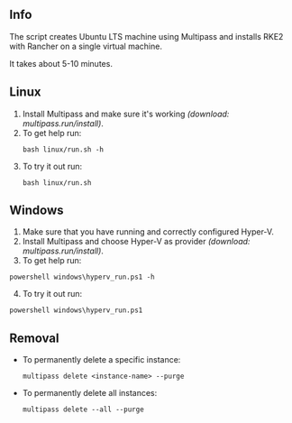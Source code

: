 ## Info
The script creates Ubuntu LTS machine using Multipass and installs RKE2 with Rancher on a single virtual machine.

It takes about 5-10 minutes.

## Linux
1. Install Multipass and make sure it's working _(download: multipass.run/install)_.
1. To get help run:
    ```
    bash linux/run.sh -h 
    ```
1. To try it out run:
    ```
    bash linux/run.sh
    ```

## Windows
1. Make sure that you have running and correctly configured Hyper-V.
2. Install Multipass and choose Hyper-V as provider _(download: multipass.run/install)_.
3. To get help run:
  ```
  powershell windows\hyperv_run.ps1 -h
  ```
4. To try it out run:
  ```
  powershell windows\hyperv_run.ps1
  ```

## Removal
- To permanently delete a specific instance:
  ```
  multipass delete <instance-name> --purge
  ```

- To permanently delete all instances:
  ```
  multipass delete --all --purge
  ```
